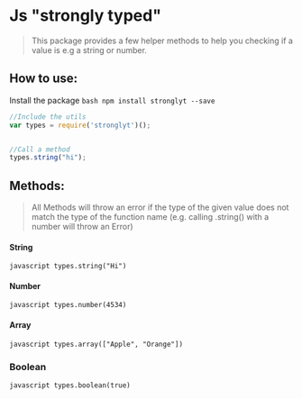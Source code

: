 # Js "strongly typed"

> This package provides a few helper methods to help you checking if a value is e.g a string or number.

## How to use:

Install the package ```bash npm install stronglyt --save```


```javascript
//Include the utils
var types = require('stronglyt')();


//Call a method
types.string("hi");

````


## Methods:

> All Methods will throw an error if the type of the given value does not match the type of the function name (e.g. calling .string() with a number will throw an Error)

#### String
```javascript types.string("Hi")```

#### Number
```javascript types.number(4534)```

#### Array
```javascript types.array(["Apple", "Orange"])```

### Boolean
```javascript types.boolean(true)```
